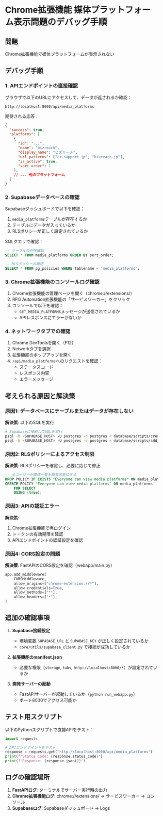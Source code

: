 # Chrome拡張機能 媒体プラットフォーム表示問題のデバッグ手順

## 問題
Chrome拡張機能で媒体プラットフォームが表示されない

## デバッグ手順

### 1. APIエンドポイントの直接確認
ブラウザで以下のURLにアクセスして、データが返されるか確認：
```
http://localhost:8000/api/media_platforms
```

期待される応答：
```json
{
  "success": true,
  "platforms": [
    {
      "id": "...",
      "name": "bizreach",
      "display_name": "ビズリーチ",
      "url_patterns": ["cr-support.jp", "bizreach.jp"],
      "is_active": true,
      "sort_order": 1
    },
    // ... 他のプラットフォーム
  ]
}
```

### 2. Supabaseデータベースの確認

Supabaseダッシュボードで以下を確認：

1. `media_platforms`テーブルが存在するか
2. テーブルにデータが入っているか
3. RLSポリシーが正しく設定されているか

SQLクエリで確認：
```sql
-- テーブルの存在確認
SELECT * FROM media_platforms ORDER BY sort_order;

-- RLSポリシーの確認
SELECT * FROM pg_policies WHERE tablename = 'media_platforms';
```

### 3. Chrome拡張機能のコンソールログ確認

1. Chrome拡張機能の管理ページを開く（chrome://extensions/）
2. RPO Automation拡張機能の「サービスワーカー」をクリック
3. コンソールで以下を確認：
   - `GET_MEDIA_PLATFORMS`メッセージが送信されているか
   - APIレスポンスにエラーがないか

### 4. ネットワークタブでの確認

1. Chrome DevToolsを開く（F12）
2. Networkタブを選択
3. 拡張機能のポップアップを開く
4. `/api/media_platforms`へのリクエストを確認：
   - ステータスコード
   - レスポンス内容
   - エラーメッセージ

## 考えられる原因と解決策

### 原因1: データベースにテーブルまたはデータが存在しない

**解決策**: 以下のSQLを実行
```bash
# Supabaseに接続してSQLを実行
psql -h <SUPABASE_HOST> -U postgres -d postgres < database/scripts/create_media_platforms_table.sql
psql -h <SUPABASE_HOST> -U postgres -d postgres < database/scripts/add_url_patterns_to_media_platforms.sql
```

### 原因2: RLSポリシーによるアクセス制限

**解決策**: RLSポリシーを確認し、必要に応じて修正
```sql
-- 全ユーザーが媒体一覧を閲覧可能にする
DROP POLICY IF EXISTS "Everyone can view media platforms" ON media_platforms;
CREATE POLICY "Everyone can view media platforms" ON media_platforms
    FOR SELECT
    USING (true);
```

### 原因3: APIの認証エラー

**解決策**: 
1. Chrome拡張機能で再ログイン
2. トークンの有効期限を確認
3. APIエンドポイントの認証設定を確認

### 原因4: CORS設定の問題

**解決策**: FastAPIのCORS設定を確認（webapp/main.py）
```python
app.add_middleware(
    CORSMiddleware,
    allow_origins=["chrome-extension://*"],
    allow_credentials=True,
    allow_methods=["*"],
    allow_headers=["*"],
)
```

## 追加の確認事項

1. **Supabase接続設定**
   - 環境変数 `SUPABASE_URL` と `SUPABASE_KEY` が正しく設定されているか
   - `core/utils/supabase_client.py` で接続が成功しているか

2. **拡張機能のmanifest.json**
   - 必要な権限（`storage`, `tabs`, `http://localhost:8000/*`）が設定されているか

3. **開発サーバーの起動**
   - FastAPIサーバーが起動しているか（`python run_webapp.py`）
   - ポート8000でアクセス可能か

## テスト用スクリプト

以下のPythonスクリプトで直接APIをテスト：

```python
import requests

# APIエンドポイントをテスト
response = requests.get("http://localhost:8000/api/media_platforms")
print(f"Status Code: {response.status_code}")
print(f"Response: {response.json()}")
```

## ログの確認場所

1. **FastAPIログ**: ターミナルでサーバー実行時の出力
2. **Chrome拡張機能ログ**: chrome://extensions/ → サービスワーカー → コンソール
3. **Supabaseログ**: Supabaseダッシュボード → Logs